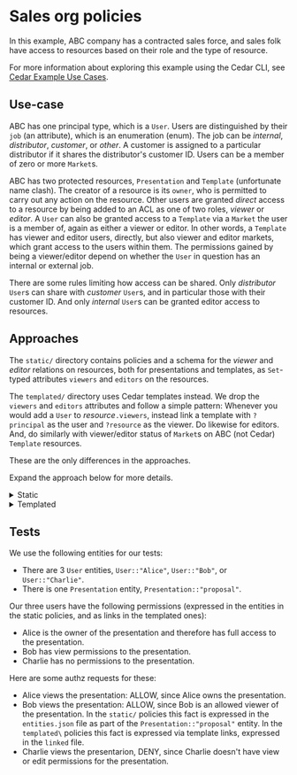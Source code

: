 # Sales org policies

In this example, ABC company has a contracted sales force, and sales folk have access to resources based on their role and the type of resource.

For more information about exploring this example using the Cedar CLI, see [Cedar Example Use Cases](https://github.com/cedar-policy/cedar-examples/tree/release/4.0.x/cedar-example-use-cases).

## Use-case

ABC has one principal type, which is a `User`. Users are distinguished by their `job` (an attribute), which is an enumeration (enum). The job can be _internal_,  _distributor_, _customer_, or _other_. A customer is assigned to a particular distributor if it shares the distributor's customer ID. Users can be a member of zero or more `Market`s.

ABC has two protected resources, `Presentation` and `Template` (unfortunate name clash). The creator of a resource is its `owner`, who is permitted to carry out any action on the resource. Other users are granted _direct_ access to a resource by being added to an ACL as one of two roles, _viewer_ or _editor_. A `User` can also be granted access to a `Template` via a `Market` the user is a member of, again as either a viewer or editor. In other words, a `Template` has viewer and editor users, directly, but also viewer and editor markets, which grant access to the users within them. The permissions gained by being a viewer/editor depend on whether the `User` in question has an internal or external job.

There are some rules limiting how access can be shared. Only _distributor_ `User`s can share with _customer_ `User`s, and in particular those with their customer ID. And only _internal_ `User`s can be granted editor access to resources. 

## Approaches

The `static/` directory contains policies and a schema for the _viewer_ and _editor_ relations on resources, both for presentations and templates, as `Set`-typed attributes `viewers` and `editors` on the resources.

The `templated/` directory uses Cedar templates instead. We drop the `viewers` and `editors` attributes and follow a simple pattern: Whenever you would add a `User` to _resource_`.viewers`, instead link a template with `?principal` as the user and `?resource` as the viewer. Do likewise for editors. And, do similarly with viewer/editor status of `Market`s on ABC (not Cedar) `Template` resources.

These are the only differences in the approaches.

Expand the approach below for more details.

<details>

<summary>Static</summary>

### Entities

#### `Job`
An attribute that defines the user's job.

#### `User`
Represents a user that has access to resources.

#### `Market`
A way of grouping users.

#### `Presentation` 
Represents a sales presentation resource that is owned by the `User` who created it.

#### `Template`
Represents a presentation template resource. A `User` gets access to a `Template` by being a member of the `Market` the `Template` was created in.

### Actions
There are unique actions for both presentations and templates.

<details>

<summary>Presentations</summary>

#### `InternalPrezViewActions`
An action group that includes the following actions:
* `viewPresentation`
* `removeSelfAccessFromPresentation`
* `duplicatePresentation`

#### `ExternalPrezViewActions`
An action group that includes the following actions:
* `viewPresentation`
* `removeSelfAccessFromPresentation`

#### `PrezEditActions`
An action group that includes the following actions:
* `viewPresentation`
* `removeSelfAccessFromPresentation`
* `duplicatePresentation`
* `editPresentation`
* `grantViewAccessToPresentation`
* `grantEditAccessToPresentation`

</details>

<details>

<summary>Templates</summary>
#### `InternalTemplateViewActions`
An action group that includes the following actions:
* `viewTemplate`
* `duplicateTemplate`
* `removeSelfAccessFromTemplate`

#### `MarketTemplateViewActions`
An action group that includes the following actions:
* `viewTemplate`
* `duplicateTemplate`

#### `TemplateEditActions`
An action group that includes the following actions:
* `viewTemplate`
* `duplicateTemplate`
* `removeSelfAccessFromTemplate`
* `editTemplate`
* `removeOthersAccessToTemplate`
* `grantViewAccessToTemplate`
* `grantEditAccessToTemplate`

</details>

### Context 
Presentations and templates have unique context.

<details>

<summary>Presentations</summary>
#### `target`
A user that is the target of the action. For example, getting view or edit access to a presentation.

</details>

<details>

<summary>Templates</summary>
The template context helps grant view or edit access to a template based on who the user is and what market they are in.

#### `targetMarket?`
A market the template and user are in.

#### `targetUser?`
A user that is the target of the action.

</details>

### Schema

#### Entity types
* `Job`
* `User`:
  * memberOfTypes: `Market`
  * Attributes:
    * `job`: a `Job`
	* `customerId`: a String
* `Market`
* `Presentation`:
  * Attributes
    * `owner`: a `User`
	* `viewers`: a set of `User` entities	
	* `editors`: a set of `User` entities
* `Template`:
  * Attributes
    * `owner`: a `User`
	* `viewers`: a set of `User` entities	
	* `editors`: a set of `User` entities
	* `viewerMarkets`: a set of `Market` entities
	* `editorMarkets`: a set of `Market` entities
	
#### Action types
<details>

<summary>Presentations</summary>
* `InternalPrezViewActions`
* `ExternalPrezViewActions`
* `PrezEditActions`
* `viewPresentation`, `removeSelfAccessFromPresentation`
  * `memberOf`: `InternalPrezViewActions`, `ExternalPrezViewActions`, `PrezEditActions`
  * principals: `User`
  * resources: `Presentation`
* `duplicatePresentation`,
  * `memberOf`: `InternalPrezViewActions`, `PrezEditActions`
  * principals: `User`
  * resources: `Presentation`
* `editPresentation`,
  * `memberOf`: `PrezEditActions`
  * principals: `User`
  * resources: `Presentation`
* `grantViewAccessToPresentation`, `grantEditAccessToPresentation`
  * `memberOf`: `PrezEditActions`
  * principals: `User`
  * resources: `Presentation`
  * context: `target`

</details>

<details>

<summary>Templates</summary>
* `InternalTemplateViewActions`
* `MarketTemplateViewActions`
* `TemplateEditActions`
* `viewTemplate`, `duplicateTemplate`
  * `memberOf`: `InternalTemplateViewActions`, `MarketTemplateViewActions`, `TemplateEditActions`
  * principals: `User`
  * resources: `Template`
* `removeSelfAccessFromTemplate`,
  * `memberOf`: `InternalTemplateViewActions`, `TemplateEditActions`
  * principals: `User`
  * resources: `Template`
* `editTemplate`, `removeOthersAccessToTemplate`
  * `memberOf`: `TemplateEditActions`
  * principals: `User`
  * resources: `Template`
* `grantViewAccessToTemplate`, `grantEditAccessToTemplate`
  * `memberOf`: `TemplateEditActions`
  * principals: `User`
  * resources: `Template`
  * context: `targetMarket?`, `targetUser?`

</details>

### Policies

<details>

<summary>Presentations</summary>

```
@id("external-prez-view")
permit(
  principal,
  action in Action::"ExternalPrezViewActions",
  resource)
when {
  principal in resource.viewers
};

@id("internal-prez-view")
permit(
  principal,
  action in Action::"InternalPrezViewActions",
  resource)
when {
  principal.job == Job::"internal" && 
  principal in resource.viewers
};

// Authorizes edit actions generally, but these limited with forbid policies
@id("prez-edit")
permit(
  principal,
  action in Action::"PrezEditActions",
  resource)
when {
  resource.owner == principal || 
  principal in resource.editors
};

// only permit sharing to non-customers
@id("limit-prez-view-customer")
forbid(
  principal,
  action == Action::"grantViewAccessToPresentation",
  resource)
unless {
  context.target.job != Job::"customer" ||
  (principal.job == Job::"distributor" &&
   principal.customerId == context.target.customerId)
};

// forbid sharing editor access to non-internal users
@id("limit-prez-edit-to-internal")
forbid(
  principal,
  action == Action::"grantEditAccessToPresentation",
  resource)
when {
  context.target.job != Job::"internal"
};
```

</details>

<details>

<summary>Templates</summary>

```
@id("market-template-view")
permit(
  principal,
  action in Action::"MarketTemplateViewActions",
  resource)
when {
  principal in resource.viewerMarkets
};

@id("internal-template-view")
permit(
  principal,
  action in Action::"InternalTemplateViewActions",
  resource)
when {
  principal.job == Job::"internal" && principal in resource.viewers
};

// Authorizes edit actions generally, but these limited with forbid policies
@id("template-edit")
permit(
  principal,
  action in Action::"TemplateEditActions",
  resource)
when {
  resource.owner == principal || 
  principal in resource.editors ||
  principal in resource.editorMarkets
};

// only permit sharing by internal users to non-customers
@id("limit-template-grant-view")
forbid(
  principal,
  action == Action::"grantViewAccessToTemplate",
  resource)
when {
  context has targetUser && context.targetUser.job == Job::"customer" &&
  (principal.job != Job::"distributor" ||
   principal.customerId != context.targetUser.customerId)
};

// forbid sharing editor access to non-internal users
@id("limit-template-grant-edit-internal")
forbid(
  principal,
  action == Action::"grantEditAccessToTemplate",
  resource)
when {
   context has targetUser && context.targetUser.job != Job::"internal"
   // context.targetMarket always Ok, no matter the market
};
```

</details>

</details>

<details>

<summary>Templated</summary>

### Entities

#### `Job`
An attribute that defines the user's job.

#### `User`
Represents a user that has access to resources.

#### `Market`
A way of grouping users.

#### `Presentation` 
Represents a sales presentation resource that is owned by the `User` who created it.

#### `Template`
Represents a presentation template resource. A `User` gets access to a `Template` by being a member of the `Market` the `Template` was created in.

### Actions

There are unique actions for both presentations and templates.

<details>

<summary>Presentations</summary>

#### `InternalPrezViewActions`
An action group that includes the following actions:
* `viewPresentation`
* `removeSelfAccessFromPresentation`
* `duplicatePresentation`

#### `ExternalPrezViewActions`
An action group that includes the following actions:
* `viewPresentation`
* `removeSelfAccessFromPresentation`

#### `PrezEditActions`
An action group that includes the following actions:
* `viewPresentation`
* `removeSelfAccessFromPresentation`
* `duplicatePresentation`
* `editPresentation`
* `grantViewAccessToPresentation`
* `grantEditAccessToPresentation`

</details>

<details>

<summary>Templates</summary>
#### `InternalTemplateViewActions`
An action group that includes the following actions:
* `viewTemplate`
* `duplicateTemplate`
* `removeSelfAccessFromTemplate`

#### `MarketTemplateViewActions`
An action group that includes the following actions:
* `viewTemplate`
* `duplicateTemplate`

#### `TemplateEditActions`
An action group that includes the following actions:
* `viewTemplate`
* `duplicateTemplate`
* `removeSelfAccessFromTemplate`
* `editTemplate`
* `removeOthersAccessToTemplate`
* `grantViewAccessToTemplate`
* `grantEditAccessToTemplate`

</details>

### Context 
Presentations and templates have unique context.

<details>

<summary>Presentations</summary>
#### `target`
A user that is the target of the action. For example, getting view or edit access to a presentation.

</details>

<details>

<summary>Templates</summary>
The template context helps grant view or edit access to a template based on who the user is and what market they are in.

#### `targetMarket?`
A market the template and user are in.

#### `targetUser?`
A user that is the target of the action.

</details>

### Schema

#### Entity types
* `Job`
* `User`:
  * memberOfTypes: `Market`
  * Attributes:
    * `job`: a `Job`
	* `customerId`: a String
* `Market`
* `Presentation`:
  * Attributes
    * `owner`: a `User`
* `Template`:
  * Attributes
    * `owner`: a `User`

#### Action types
<details>

<summary>Presentations</summary>
* `InternalPrezViewActions`
* `ExternalPrezViewActions`
* `PrezEditActions`
* `viewPresentation`, `removeSelfAccessFromPresentation`
  * `memberOf`: `InternalPrezViewActions`, `ExternalPrezViewActions`, `PrezEditActions`
  * principals: `User`
  * resources: `Presentation`
* `duplicatePresentation`,
  * `memberOf`: `InternalPrezViewActions`, `PrezEditActions`
  * principals: `User`
  * resources: `Presentation`
* `editPresentation`,
  * `memberOf`: `PrezEditActions`
  * principals: `User`
  * resources: `Presentation`
* `grantViewAccessToPresentation`, `grantEditAccessToPresentation`
  * `memberOf`: `PrezEditActions`
  * principals: `User`
  * resources: `Presentation`
  * context: `target`

</details>

<details>

<summary>Templates</summary>
* `InternalTemplateViewActions`
* `MarketTemplateViewActions`
* `TemplateEditActions`
* `viewTemplate`, `duplicateTemplate`
  * `memberOf`: `InternalTemplateViewActions`, `MarketTemplateViewActions`, `TemplateEditActions`
  * principals: `User`
  * resources: `Template`
* `removeSelfAccessFromTemplate`,
  * `memberOf`: `InternalTemplateViewActions`, `TemplateEditActions`
  * principals: `User`
  * resources: `Template`
* `editTemplate`, `removeOthersAccessToTemplate`
  * `memberOf`: `TemplateEditActions`
  * principals: `User`
  * resources: `Template`
* `grantViewAccessToTemplate`, `grantEditAccessToTemplate`
  * `memberOf`: `TemplateEditActions`
  * principals: `User`
  * resources: `Template`
  * context: `targetMarket?`, `targetUser?`

</details>

### Policies

<details>

<summary>Presentations</summary>

```
// Here, ?principal is a group of users allowed to view ?resource, i.e., resource.viewers above
@createPolicyWhen("Create a template linked policy
                   when a external user is added to a prez as viewer")
@id("external-prez-view")
permit(principal == ?principal,
  action in Action::"ExternalPrezViewActions",
  resource == ?resource)
when {
  principal.job != Job::"internal"
};

// Here, ?principal is a group of users allowed to view ?resource
@createPolicyWhen("Create a template linked policy
                   when a internal user is added to a prez as viewer")
@id("internal-prez-view")
permit(principal == ?principal,
  action in Action::"InternalPrezViewActions",
  resource == ?resource)
when {
  principal.job == Job::"internal"
};

// Here, ?principal is a group of users allowed to edit ?resource, i.e., resource.editors above
@createPolicyWhen("Create a template linked policy
                   when a user is added to a prez as editor")
@id("template-edit for non-owner")                   
permit(
  principal == ?principal,
  action in Action::"PrezEditActions",
  resource == ?resource);

// Presentation owners always allowed to do what they want
@id("template-edit for owner")
permit(
  principal,
  action in Action::"PrezEditActions",
  resource)
when {
  resource.owner == principal
};

// only permit sharing to non-customers
@id("limit-prez-view-customer")
forbid(
  principal,
  action == Action::"grantViewAccessToPresentation",
  resource)
unless {
  context.target.job != Job::"customer" ||
  (principal.job == Job::"distributor" &&
   principal.customerId == context.target.customerId)
};

// forbid sharing editor access to non-internal users
@id("limit-prez-edit-to-internal")
forbid(
  principal,
  action == Action::"grantEditAccessToPresentation",
  resource)
when {
  context.target.job != Job::"internal"
};
```

</details>

<details>

<summary>Templates</summary>

```
@createPolicyWhen("Create a template linked policy
                   when a user is added to a template as market viewer")
@id("market-template-view")
permit(
  principal == ?principal,
  action in Action::"MarketTemplateViewActions",
  resource == ?resource)
when {
  principal.job != Job::"internal"
};


@createPolicyWhen("Create a template linked policy
                   when a internal user is added to a template as viewer")
@id("internal-template-view")
permit(
  principal == ?principal,
  action in Action::"InternalTemplateViewActions",
  resource == ?resource)
when {
  principal.job == Job::"internal"
};

// Authorizes edit actions generally, but these limited with forbid policies
@id("template-edit")
@createPolicyWhen("Create a template linked policy
                   when a user is added to a template as editor")
permit(
  principal == ?principal,
  action in Action::"TemplateEditActions",
  resource == ?resource);

// Permit owners to edit templates 
permit(
  principal,
  action in Action::"TemplateEditActions",
  resource)
when {
  principal == resource.owner 
};

// only permit sharing by internal users to non-customers
@id("limit-template-grant-view")
forbid(
  principal,
  action == Action::"grantViewAccessToTemplate",
  resource)
when {
  context has targetUser && context.targetUser.job == Job::"customer" &&
  (principal.job != Job::"distributor" ||
   principal.customerId != context.targetUser.customerId)
};

// forbid sharing editor access to non-internal users
@id("limit-template-grant-edit-internal")
forbid(
  principal,
  action == Action::"grantEditAccessToTemplate",
  resource)
when {
   context has targetUser && context.targetUser.job != Job::"internal"
   // context.targetMarket always Ok, no matter the market
};
```
</details>

</details>

## Tests

We use the following entities for our tests:
* There are 3 `User` entities, `User::"Alice"`, `User::"Bob"`, or `User::"Charlie"`.
* There is one `Presentation` entity, `Presentation::"proposal"`.

Our three users have the following permissions (expressed in the entities in the static policies, and as links in the templated ones):
* Alice is the owner of the presentation and therefore has full access to the presentation.
* Bob has view permissions to the presentation.
* Charlie has no permissions to the presentation.

Here are some authz requests for these:
* Alice views the presentation: ALLOW, since Alice owns the presentation.
* Bob views the presentation: ALLOW, since Bob is an allowed viewer of the presentation. In the `static/` policies this fact is expressed in the `entities.json` file as part of the `Presentation::"proposal"` entity. In the `templated\` policies this fact is expressed via template links, expressed in the `linked` file.
* Charlie views the presentarion, DENY, since Charlie doesn't have view or edit permissions for the presentation.
